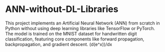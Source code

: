 # ANN-without-DL-Libraries
This project implements an Artificial Neural Network (ANN) from scratch in Python without using deep learning libraries like TensorFlow or PyTorch. The model is trained on the MNIST dataset for handwritten digit classification, featuring core components like forward propagation, backpropagation, and gradient descent.
(d(e^x))/dx
